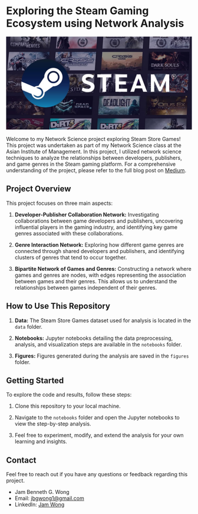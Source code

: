 # Exploring the Steam Gaming Ecosystem using Network Analysis

![Steam](images/steam-image.jpeg)

Welcome to my Network Science project exploring Steam Store Games! This project was undertaken as part of my Network Science class at the Asian Institute of Management. In this project, I utilized network science techniques to analyze the relationships between developers, publishers, and game genres in the Steam gaming platform. For a comprehensive understanding of the project, please refer to the full blog post on [Medium](https://medium.com/@2010.jgwong/exploring-the-steam-gaming-ecosystem-using-network-analysis-9cedf4626b).

## Project Overview

This project focuses on three main aspects:

1. **Developer-Publisher Collaboration Network:** Investigating collaborations between game developers and publishers, uncovering influential players in the gaming industry, and identifying key game genres associated with these collaborations.

2. **Genre Interaction Network:** Exploring how different game genres are connected through shared developers and publishers, and identifying clusters of genres that tend to occur together.

3. **Bipartite Network of Games and Genres:** Constructing a network where games and genres are nodes, with edges representing the association between games and their genres. This allows us to understand the relationships between games independent of their genres.

## How to Use This Repository

1. **Data:** The Steam Store Games dataset used for analysis is located in the `data` folder.

2. **Notebooks:** Jupyter notebooks detailing the data preprocessing, analysis, and visualization steps are available in the `notebooks` folder.

3. **Figures:** Figures generated during the analysis are saved in the `figures` folder.

## Getting Started

To explore the code and results, follow these steps:

1. Clone this repository to your local machine.

2. Navigate to the `notebooks` folder and open the Jupyter notebooks to view the step-by-step analysis.

3. Feel free to experiment, modify, and extend the analysis for your own learning and insights.

## Contact

Feel free to reach out if you have any questions or feedback regarding this project.

- Jam Benneth G. Wong
- Email: jbgwong1@gmail.com
- LinkedIn: [Jam Wong](https://www.linkedin.com/in/jamwong1/)

